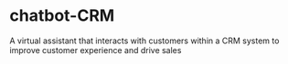 # chatbot-CRM
A virtual assistant that interacts with customers within a CRM system to improve customer experience and drive sales
